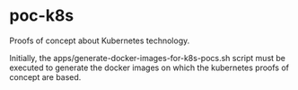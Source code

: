 # poc-k8s

Proofs of concept about Kubernetes technology.

Initially, the apps/generate-docker-images-for-k8s-pocs.sh script must be executed to generate the docker images on which the kubernetes proofs of concept are based.
